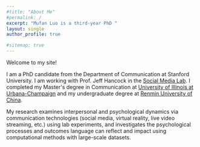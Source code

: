 ```yaml
---
#title: "About Me"
#permalink: /
excerpt: "Mufan Luo is a third-year PhD "
layout: single
author_profile: true

#sitemap: true
---
```




Welcome to my site!

I am a PhD candidate from the Department of Communication at Stanford University. I am working with Prof. Jeff Hancock in the [Social Media Lab](sml.stanford.edu). I completed my Master's degree in Communication at [University of Illinois at Urbana-Champaign](https://communication.illinois.edu/) and my undergraduate degree at [Renmin University of China](http://jcr.ruc.edu.cn/en/).

My research examines interpersonal and psychological dynamics via communication technologies (social media, virtual reality, live video streaming, etc.) using lab experiments, and investigates the psychological processes and outcomes language can reflect and impact using computational methods with large-scale datasets.

<img src="{{ site.url }}{{ site.baseurl }}/assets/images/IMG_8871.JPG" alt="">
